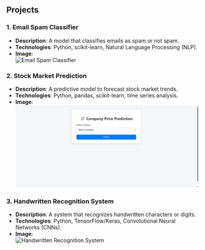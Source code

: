 ## Projects

### 1. Email Spam Classifier
- **Description**: A model that classifies emails as spam or not spam.
- **Technologies**: Python, scikit-learn, Natural Language Processing (NLP).
- **Image**:  
  ![Email Spam Classifier](https://raw.githubusercontent.com/omroy07/RISE__Internship/main/Images/email_spam_classifier.png)

### 2. Stock Market Prediction
- **Description**: A predictive model to forecast stock market trends.
- **Technologies**: Python, pandas, scikit-learn, time series analysis.
- **Image**:  
  ![Stock Market Prediction](https://raw.githubusercontent.com/omroy07/RISE__Internship/main/Images/stock1.png)

### 3. Handwritten Recognition System
- **Description**: A system that recognizes handwritten characters or digits.
- **Technologies**: Python, TensorFlow/Keras, Convolutional Neural Networks (CNNs).
- **Image**:  
  ![Handwritten Recognition System](https://raw.githubusercontent.com/omroy07/RISE__Internship/main/Images/handwritten_recognition_system.png)
